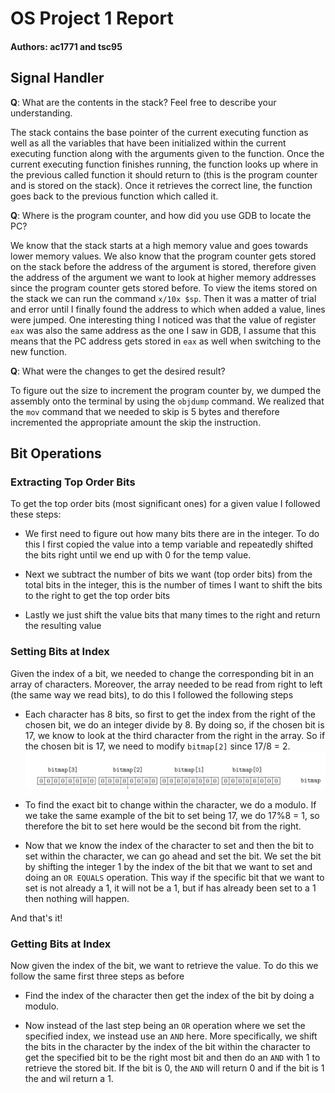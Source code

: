 # OS Project 1 Report
#### Authors: ac1771 and tsc95

## Signal Handler

**Q**: What are the contents in the stack? Feel free to describe your understanding.

The stack contains the base pointer of the current executing function as well as all the variables that have been initialized within the current executing function along with the arguments given to the function. Once the current executing function finishes running, the function looks up where in the previous called function it should return to (this is the program counter and is stored on the stack). Once it retrieves the correct line, the function goes back to the previous function which called it.

**Q**: Where is the program counter, and how did you use GDB to locate the PC?

We know that the stack starts at a high memory value and goes towards lower memory values. We also know that the program counter gets stored on the stack before the address of the argument is stored, therefore given the address of the argument we want to look at higher memory addresses since the program counter gets stored before. To view the items stored on the stack we can run the command `x/10x $sp`. Then it was a matter of trial and error until I finally found the address to which when added a value, lines were jumped. One interesting thing I noticed was that the value of register `eax` was also the same address as the one I saw in GDB, I assume that this means that the PC address gets stored in `eax` as well when switching to the new function.

**Q**: What were the changes to get the desired result?

To figure out the size to increment the program counter by, we dumped the assembly onto the terminal by using the `objdump` command. We realized that the `mov` command that we needed to skip is 5 bytes and therefore incremented the appropriate amount the skip the instruction.


## Bit Operations
### Extracting Top Order Bits
To get the top order bits (most significant ones) for a given value I followed these steps:

- We first need to figure out how many bits there are in the integer. To do this I first copied the value into a temp variable and repeatedly shifted the bits right until we end up with 0 for the temp value.

- Next we subtract the number of bits we want (top order bits) from the total bits in the integer, this is the number of times I want to shift the bits to the right to get the top order bits

- Lastly we just shift the value bits that many times to the right and return the resulting value

### Setting Bits at Index
Given the index of a bit, we needed to change the corresponding bit in an array of characters. Moreover, the array needed to be read from right to left (the same way we read bits), to do this I followed the following steps

- Each character has 8 bits, so first to get the index from the right of the chosen bit, we do an integer divide by 8. By doing so, if the chosen bit is 17, we know to look at the third character from the right in the array. So if the chosen bit is 17, we need to modify `bitmap[2]` since 17/8 = 2.
![example](example.png)

- To find the exact bit to change within the character, we do a modulo. If we take the same example of the bit to set being 17, we do 17%8 = 1, so therefore the bit to set here would be the second bit from the right.
  
- Now that we know the index of the character to set and then the bit to set within the character, we can go ahead and set the bit. We set the bit by shifting the integer 1 by the index of the bit that we want to set and doing an `OR EQUALS` operation. This way if the specific bit that we want to set is not already a 1, it will not be a 1, but if has already been set to a 1 then nothing will happen.

And that's it!

### Getting Bits at Index
Now given the index of the bit, we want to retrieve the value. To do this we follow the same first three steps as before

- Find the index of the character then get the index of the bit by doing a modulo.
  
- Now instead of the last step being an `OR` operation where we set the specified index, we instead use an `AND` here. More specifically, we shift the bits in the character by the index of the bit within the character to get the specified bit to be the right most bit and then do an `AND` with 1 to retrieve the stored bit. If the bit is 0, the `AND` will return 0 and if the bit is 1 the and wil return a 1.